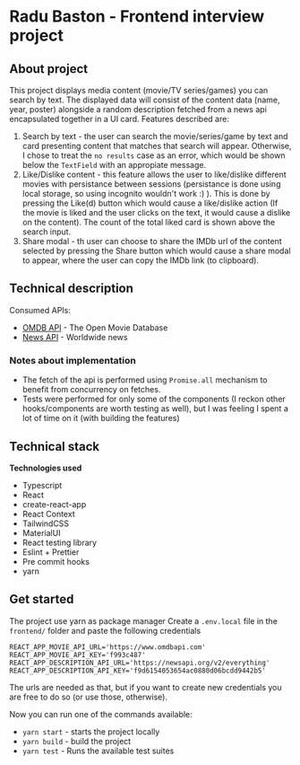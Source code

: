 # Radu Baston - Frontend interview project

## About project

This project displays media content (movie/TV series/games) you can search by text. The displayed data will consist of the content data (name, year, poster) alongside
a random description fetched from a news api encapsulated together in a UI card. Features described are:

1. Search by text - the user can search the movie/series/game by text and card presenting content that matches that search will appear. Otherwise,
I chose to treat the `no results` case as an error, which would be shown below the `TextField` with an appropiate message.
2. Like/Dislike content - this feature allows the user to like/dislike different movies with persistance between sessions (persistance is done using local storage, so using incognito wouldn't work :) ). This is done by pressing the Like(d) button which would cause a like/dislike action (If the movie is liked and the user clicks on the text, it would cause a dislike on the content). The count of the total liked card is shown above the search input.
3. Share modal - th user can choose to share the IMDb url of the content selected by pressing the Share button which would cause a share modal to appear, where the user can copy the IMDb link (to clipboard).

## Technical description

Consumed APIs:

- [OMDB API](https://omdbapi.com/) - The Open Movie Database
- [News API](https://newsapi.org/) - Worldwide news

### Notes about implementation

- The fetch of the api is performed using `Promise.all` mechanism to benefit from concurrency on fetches.
- Tests were performed for only some of the components (I reckon other hooks/components are worth testing as well), but I was feeling I spent a lot of time on it (with building the features)

## Technical stack

**Technologies used**
 - Typescript
 - React
 - create-react-app
 - React Context
 - TailwindCSS
 - MaterialUI
 - React testing library
 - Eslint + Prettier
 - Pre commit hooks
 - yarn

## Get started

The project use yarn as package manager
Create a `.env.local` file in the `frontend/` folder and paste the following credentials 

```
REACT_APP_MOVIE_API_URL='https://www.omdbapi.com'
REACT_APP_MOVIE_API_KEY='f993c487'
REACT_APP_DESCRIPTION_API_URL='https://newsapi.org/v2/everything'
REACT_APP_DESCRIPTION_API_KEY='f9d6154053654ac0880d06bcdd9442b5'
```
The urls are needed as that, but if you want to create new credentials you are free to do so (or use those, otherwise).

Now you can run one of the commands available:
 - `yarn start` - starts the project locally
 - `yarn build` - build the project
 - `yarn test` - Runs the available test suites
